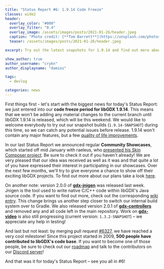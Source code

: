 ```yaml
---
title: "Status Report #6: 1.9.14 Code Freeze"
classes: wide2
header:
  overlay_color: "#000"
  overlay_filter: "0.4"
  overlay_image: /assets/images/posts/2021-01-26/header.jpeg
  caption: "Photo credit: [**Tom Barrett**](https://unsplash.com/photos/dkv2CXSoVfs)"
  teaser: /assets/images/posts/2021-01-26/header.jpeg

excerpt: Try out the latest snapshots for 1.9.14 and find out more about some of our other projects.

show_author: true
author_username: "crykn"
author_displayname: "damios"

tags:
  - devlog

categories: news
---
```


First things first - let's start with the biggest news for today's Status Report: we just entered into our **code freeze period for libGDX 1.9.14**. This means that we won't be adding any material changes to the current branch until libGDX 1.9.14 is released, which will be this weekend. We would like to welcome everybody to try out our snapshot builds (`1.9.14-SNAPSHOT`) during this time, so we can catch any potential issues before release. 1.9.14 won't contain any major features, but a few [quality of life improvements](https://github.com/libgdx/libgdx/blob/master/CHANGES).

In our last Status Report we announced regular **Community Showcases**, which started off mid January with raeleus, who [presented his Skin Composer project](/news/2021/01/skin-composer). Be sure to check it out if you haven't already! We are very pleased that our idea was received as well as it was and that quite a lot of you have expressed their interest in participating in our showcases. Over the next few months, we'll try to give everyone a chance to show off their exciting libGDX projects. To find out more about our plans take a look [here](https://github.com/libgdx/libgdx.github.io/wiki/Community-Showcases).

On another note: version 2.0.0 of **[gdx-jnigen](https://github.com/libgdx/gdx-jnigen)** was released last week. Jnigen is the tool used to write native C/C++ code within libGDX's Java source code. If you want to find out more, check out the corresponding [wiki entry](/wiki/utils/jnigen). This change brings us another step closer to switch our internal build system over to Gradle. We also released version 2.0.1 of **[gdx-controllers](https://github.com/libgdx/gdx-controllers/releases/tag/2.0.1)** and removed any and all code left in the main repository. Work on **[gdx-video](https://github.com/libgdx/gdx-video/)** is also still progressing (current version: `1.3.2-SNAPSHOT`) – we appreciate any help in testing!

And last but not least: by merging pull request [#6327](https://github.com/libgdx/libgdx/pull/6327), we have reached a very cool milestone! Since this project started in 2009, **500 people have contributed to libGDX's code base**. If you want to become one of those people, be sure to check out our [roadmap](/roadmap/) and talk to the contributors on our [Discord server](/community/discord/)!

And that was it for today's Status Report – see you all in #6!
